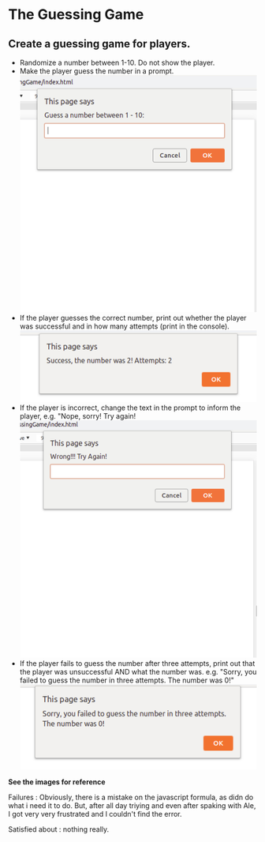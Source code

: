 # The Guessing Game
## Create a guessing game for players. 

* Randomize a number between 1-10. Do not show the player.
* Make the player guess the number in a prompt.
![alt text](./images/start-game.png "Starting Game") 
* If the player guesses the correct number, print out whether the player was successful and in how many attempts (print in the console). 
![alt text](./images/game-win.png "Won Game") 
* If the player is incorrect, change the text in the prompt to inform the player, e.g. "Nope, sorry! Try again!
![alt text](./images/wrong-answer.png "Wrong Answer") 
* If the player fails to guess the number after three attempts, print out that the player was unsuccessful AND what the number was. e.g. "Sorry, you failed to guess the number in three attempts. The number was 0!"
![alt text](./images/game-lost.png "Lost Game") 

**See the images for reference**


Failures : Obviously, there is a mistake on the javascript formula, as didn do what i need it to do. But, after all day triying and even after spaking with Ale, I got very very frustrated and I couldn't find the error. 

Satisfied about : nothing really. 
